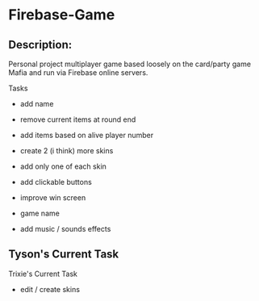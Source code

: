 # Firebase-Game

## Description:

Personal project multiplayer game based loosely on the card/party game Mafia and run via Firebase online servers.

Tasks
- add name
- remove current items at round end
- add items based on alive player number
- create 2 (i think) more skins
- add only one of each skin
- add clickable buttons 

- improve win screen
- game name
- add music / sounds effects

Tyson's Current Task
- 

Trixie's Current Task
- edit / create skins

